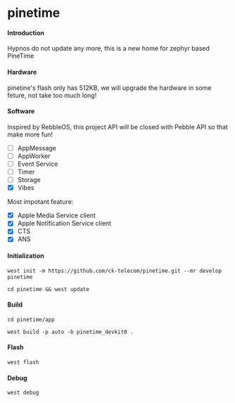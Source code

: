 # pinetime

#### Introduction
Hypnos do not update any more, this is a new home for zephyr based PineTime

#### Hardware
pinetine's flash only has 512KB, we will upgrade the hardware in some feture, not take too much long!

#### Software
Inspired by RebbleOS, this project API will be closed with Pebble API so that make more fun!
- [ ] AppMessage
- [ ] AppWorker
- [ ] Event Service
- [ ] Timer
- [ ] Storage
- [x] Vibes

Most impotant feature:
- [x] Apple Media Service client
- [x] Apple Notification Service client
- [x] CTS
- [x] ANS

#### Initialization
```
west init -m https://github.com/ck-telecom/pinetime.git --mr develop pinetime

cd pinetime && west update
```

#### Build
```
cd pinetime/app

west build -p auto -b pinetime_devkit0 .
```

#### Flash
```
west flash
```

#### Debug
```
west debug
```

